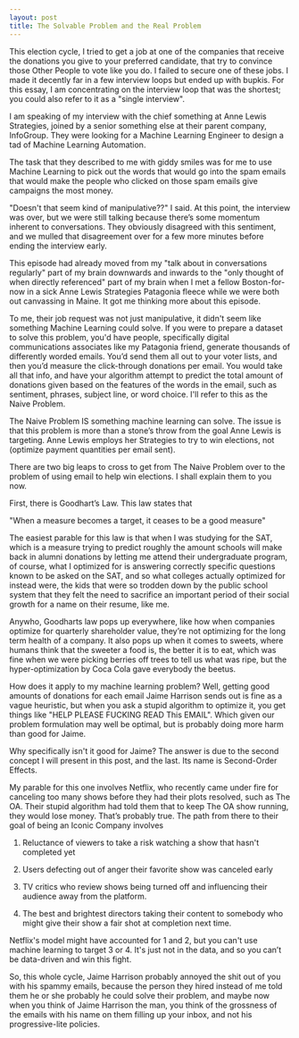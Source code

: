 ```yaml
---
layout: post
title: The Solvable Problem and the Real Problem
---
```


This election cycle, I tried to get a job at one of the companies that receive the donations you give to your preferred candidate, that try to convince those Other People to vote like you do. I failed to secure one of these jobs. I made it decently far in a few interview loops but ended up with bupkis. For this essay, I am concentrating on the interview loop that was the shortest; you could also refer to it as a "single interview".

I am speaking of my interview with the chief something at Anne Lewis Strategies, joined by a senior something else at their parent company, InfoGroup. They were looking for a Machine Learning Engineer to design a tad of Machine Learning Automation.

The task that they described to me with giddy smiles was for me to use Machine Learning to pick out the words that would go into the spam emails that would make the people who clicked on those spam emails give campaigns the most money.

"Doesn't that seem kind of manipulative??" I said. At this point, the interview was over, but we were still talking because there’s some momentum inherent to conversations. They obviously disagreed with this sentiment, and we mulled that disagreement over for a few more minutes before ending the interview early.

This episode had already moved from my "talk about in conversations regularly" part of my brain downwards and inwards to the "only thought of when directly referenced" part of my brain when I met a fellow Boston-for-now in a sick Anne Lewis Strategies Patagonia fleece while we were both out canvassing in Maine. It got me thinking more about this episode.

To me, their job request was not just manipulative, it didn't seem like something Machine Learning could solve. If you were to prepare a dataset to solve this problem, you'd have people, specifically digital communications associates like my Patagonia friend, generate thousands of differently worded emails. You’d send them all out to your voter lists, and then you’d measure the click-through donations per email. You would take all that info, and have your algorithm attempt to predict the total amount of donations given based on the features of the words in the email, such as sentiment, phrases, subject line, or word choice. I'll refer to this as the Naive Problem.

The Naive Problem IS something machine learning can solve. The issue is that this problem is more than a stone’s throw from the goal Anne Lewis is targeting. Anne Lewis employs her Strategies to try to win elections, not (optimize payment quantities per email sent).

There are two big leaps to cross to get from The Naive Problem over to the problem of using email to help win elections. I shall explain them to you now.

First, there is Goodhart’s Law. This law states that

"When a measure becomes a target, it ceases to be a good measure"

The easiest parable for this law is that when I was studying for the SAT, which is a measure trying to predict roughly the amount schools will make back in alumni donations by letting me attend their undergraduate program, of course, what I optimized for is answering correctly specific questions known to be asked on the SAT, and so what colleges actually optimized for instead were, the kids that were so trodden down by the public school system that they felt the need to sacrifice an important period of their social growth for a name on their resume, like me.

Anywho, Goodharts law pops up everywhere, like how when companies optimize for quarterly shareholder value, they’re not optimizing for the long term health of a company. It also pops up when it comes to sweets, where humans think that the sweeter a food is, the better it is to eat, which was fine when we were picking berries off trees to tell us what was ripe, but the hyper-optimization by Coca Cola gave everybody the beetus.

How does it apply to my machine learning problem? Well, getting good amounts of donations for each email Jaime Harrison sends out is fine as a vague heuristic, but when you ask a stupid algorithm to optimize it, you get things like "HELP PLEASE FUCKING READ This EMAIL". Which given our problem formulation may well be optimal, but is probably doing more harm than good for Jaime.

Why specifically isn't it good for Jaime? The answer is due to the second concept I will present in this post, and the last. Its name is Second-Order Effects.

My parable for this one involves Netflix, who recently came under fire for canceling too many shows before they had their plots resolved, such as The OA. Their stupid algorithm had told them that to keep The OA show running, they would lose money. That’s probably true. The path from there to their goal of being an Iconic Company involves

1. Reluctance of viewers to take a risk watching a show that hasn't completed yet

2. Users defecting out of anger their favorite show was canceled early

3. TV critics who review shows being turned off and influencing their audience away from the platform.

4. The best and brightest directors taking their content to somebody who might give their show a fair shot at completion next time.

Netflix's model might have accounted for 1 and 2, but you can't use machine learning to target 3 or 4. It's just not in the data, and so you can’t be data-driven and win this fight.

So, this whole cycle, Jaime Harrison probably annoyed the shit out of you with his spammy emails, because the person they hired instead of me told them he or she probably he could solve their problem, and maybe now when you think of Jaime Harrison the man, you think of the grossness of the emails with his name on them filling up your inbox, and not his progressive-lite policies.
